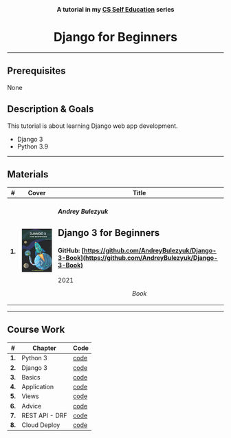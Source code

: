 <div align="center">
  <b>A tutorial in my <a href="https://github.com/abeerarshad2025/CS-Self-Education">CS Self Education</a> series</b>
  <h1>Django for Beginners</h1>
</div>

---

## Prerequisites

None

## Description & Goals

This tutorial is about learning Django web app development.

- Django 3
- Python 3.9

---

## Materials

| # | Cover | Title |
| ------ | ------ | ------ |
| **1.** | ![](django3book.jpg) | <h4><i>Andrey Bulezyuk</i></h4><h2>Django 3 for Beginners</h2><h4>GitHub: [https://github.com/AndreyBulezyuk/Django-3-Book](https://github.com/AndreyBulezyuk/Django-3-Book)</h4><p>2021</p><p align="center"><i>Book</i></p> |

---

## Course Work

| # | Chapter | Code |
| ------ | ------ | ------ |
| **1.** | Python 3 | [code](https://github.com/abeerarshad2025/Django-for-Beginners/tree/main/1-python3) |
| **2.** | Django 3 | [code]() |
| **3.** | Basics | [code]() |
| **4.** | Application | [code]() |
| **5.** | Views | [code]() |
| **6.** | Advice | [code]() |
| **7.** | REST API - DRF | [code]() |
| **8.** | Cloud Deploy | [code]() |
